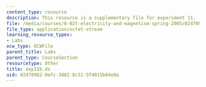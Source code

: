 ```yaml
---
content_type: resource
description: This resource is a supplementary file for experiment 11.
file: /media/courses/8-02t-electricity-and-magnetism-spring-2005/024709820efc38828c515f4015b84e8a_exp11b.ds
file_type: application/octet-stream
learning_resource_types:
- Labs
ocw_type: OCWFile
parent_title: Labs
parent_type: CourseSection
resourcetype: Other
title: exp11b.ds
uid: 02470982-0efc-3882-8c51-5f4015b84e8a
---
```

